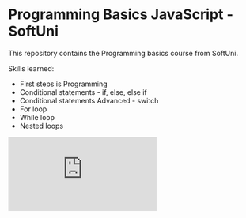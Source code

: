# Programming Basics JavaScript - SoftUni

This repository contains the Programming basics course from SoftUni.

Skills learned:
<ul>
  <li>First steps is Programming</li>
  <li>Conditional statements - if, else, else if</li>
  <li>Conditional statements Advanced - switch</li>
  <li>For loop</li>
  <li>While loop</li>
  <li>Nested loops</li>
</ul>

![Programming Basics Certificate](https://github.com/Djani-Antova/Programming-Basics-JS-April-2022/blob/main/Programming%20Basics%20-%20April%202022%20-%20Certificate.pdf)

